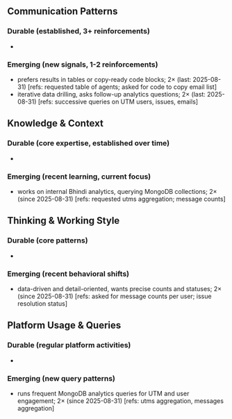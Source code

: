 ## Communication Patterns
### Durable (established, 3+ reinforcements)
- 

### Emerging (new signals, 1-2 reinforcements)
- prefers results in tables or copy-ready code blocks; 2× (last: 2025-08-31) [refs: requested table of agents; asked for code to copy email list]
- iterative data drilling, asks follow-up analytics questions; 2× (last: 2025-08-31) [refs: successive queries on UTM users, issues, emails]

## Knowledge & Context
### Durable (core expertise, established over time)
- 

### Emerging (recent learning, current focus)
- works on internal Bhindi analytics, querying MongoDB collections; 2× (since 2025-08-31) [refs: requested utms aggregation; message counts]

## Thinking & Working Style
### Durable (core patterns)
- 

### Emerging (recent behavioral shifts)
- data-driven and detail-oriented, wants precise counts and statuses; 2× (since 2025-08-31) [refs: asked for message counts per user; issue resolution status]

## Platform Usage & Queries
### Durable (regular platform activities)
- 

### Emerging (new query patterns)
- runs frequent MongoDB analytics queries for UTM and user engagement; 2× (since 2025-08-31) [refs: utms aggregation, messages aggregation]